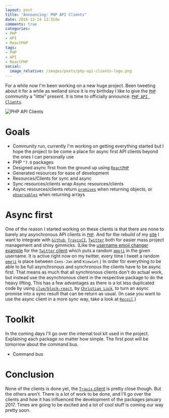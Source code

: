 ```yaml
---
layout: post
title: "Announcing: PHP API Clients"
date: 2016-12-14 13:31dw
comments: true
categories:
- PHP
- API
- ReactPHP
tags:
- PHP
- API
- ReactPHP
social:
  image_relative: /images/posts/php-api-clients-logo.png
---
```


For a while now I'm been working on a new huge project. Been tweeting about it for a while as welland since it is my birthday I like to give the [`PHP`](http://php.net/) community a "little" present. It is time to officially announce: [`PHP API Clients`](https://php-api-clients.org/). 

![PHP API Clients](/images/posts/php-api-clients-logo-960.png)

<!-- More -->

# Goals

* Community run, currently I'm working on getting everything started but I hope the project to be come a place for async first API clients beyond the ones I can personally use
* PHP `^7.0` packages
* Designed async first from the ground up using [`ReactPHP`](https://github.com/reactphp)
* Generated resources for ease of development
* Resources/Clients for sync and async
 * Sync resources/clients wrap Async resources/clients
 * Async resources/clients return [`promises`](https://github.com/reactphp/promise) when returning objects, or [`observables`](https://github.com/ReactiveX/RxPHP) when returning arrays

# Async first

One of the reason I started working on these clients is that there are none to barely any asynchronous API clients in [`PHP`](http://php.net/). 
And for the rebuild of my [site](https://wyrihaximus.net/) I want to integrate with [`Github`](https://github.com/), [`TravisCI`](https://travis-ci.org/), [`Twitter`](https://twitter.com/) both for easier mass project management and shiny gimmicks. 
(Like the [username emoji changer example](https://github.com/php-api-clients/twitter/blob/master/examples/profile-update-username-on-tweet-async.php) for the [`Twitter` client](https://php-api-clients.org/clients/twitter/) which puts a random [`emoji`](http://unicode.org/emoji/charts/full-emoji-list.html) in the given username. It is active right now on my twitter, every time I tweet a random [`emoji`](http://unicode.org/emoji/charts/full-emoji-list.html) is place between `Cees-Jan` and `Kiewiet`.)
In order for everything to be able to be full asynchronous and synchronous the clients have to be async first. 
That means as much that all synchronous clients don't do actual work, but instead use the asynchronous client in the respective package to do the heavy lifting.
This has a few advantages as there is a lot less duplicated code by using [`clue/block-react`](https://github.com/clue/php-block-react), by [`Christian Lück`](https://twitter.com/another_clue), to turn an async promise into a sync result that can be return as usual.
(In case you want to use the async client in a more sync way, take a look at [`Recoil`](https://github.com/recoilphp/recoil).)

# Toolkit

In the coming days I'll go over the internal tool kit used in the project. Explaining each package no matter how simple. The first post will be tomorrow about the command bus.

* Command bus

# Conclusion

None of the clients is done yet, the [`Travis` client](https://github.com/php-api-clients/travis) is pretty close though. But the others aren't.
There is a lot of work to be done, and I'll go over the clients and how it has influenced the development of the packages january 2017. 
Times are going to be excited and a lot of cool stuff is coming our way pretty soon.
